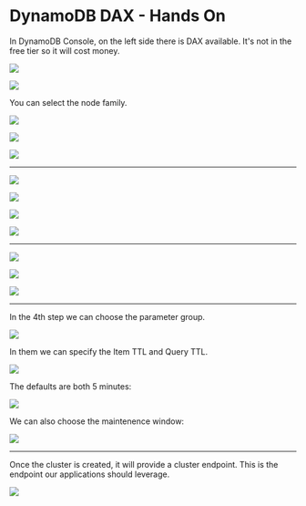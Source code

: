 # DynamoDB DAX - Hands On

In DynamoDB Console, on the left side there is DAX available. It's not in the free tier so it will cost money.

![](img/2022-05-17-07-57-22.png)

![](img/2022-05-17-07-57-50.png)

You can select the node family.

![](img/2022-05-17-07-58-40.png)

![](img/2022-05-17-07-59-04.png)

![](img/2022-05-17-07-59-23.png)

---

![](img/2022-05-17-07-59-59.png)

![](img/2022-05-17-08-00-12.png)

![](img/2022-05-17-08-00-23.png)

![](img/2022-05-17-08-00-38.png)

---

![](img/2022-05-17-08-00-59.png)

![](img/2022-05-17-08-01-13.png)

![](img/2022-05-17-08-01-26.png)

---

In the 4th step we can choose the parameter group.

![](img/2022-05-17-08-02-23.png)

In them we can specify the Item TTL and Query TTL.

![](img/2022-05-17-08-02-59.png)

The defaults are both 5 minutes:

![](img/2022-05-17-08-03-22.png)

We can also choose the maintenence window:

![](img/2022-05-17-08-03-53.png)

---

Once the cluster is created, it will provide a cluster endpoint. This is the endpoint our applications should leverage.

![](img/2022-05-17-08-04-37.png)

